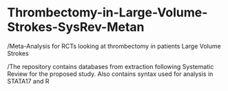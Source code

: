 # Thrombectomy-in-Large-Volume-Strokes-SysRev-Metan
/Meta-Analysis for RCTs looking at thrombectomy in patients Large Volume Strokes

/The repository contains databases from extraction following Systematic Review for the proposed study. Also contains syntax used for analysis in STATA17 and R
